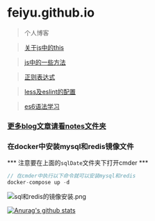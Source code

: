 # feiyu.github.io
>个人博客

> [关于js中的this](https://github.com/feiyuWeb/Blog/blob/master/notes/%E5%85%B3%E4%BA%8Ejs%E4%B8%AD%E7%9A%84this.md)  

> [js中的一些方法](https://github.com/feiyuWeb/Blog/blob/master/notes/js%E4%B8%AD%E7%9A%84%E4%B8%80%E4%BA%9B%E6%96%B9%E6%B3%95.md)  

> [正则表达式](https://github.com/feiyuWeb/Blog/blob/master/notes/%E6%AD%A3%E5%88%99%E8%A1%A8%E8%BE%BE%E5%BC%8F.md)  

> [less及eslint的配置](https://github.com/feiyuWeb/Blog/blob/master/notes/%E5%9C%A8less%E4%B8%AD%E6%B7%BB%E5%8A%A0lessModule%E9%85%8D%E7%BD%AE.md)

> [es6语法学习](https://github.com/feiyuWeb/Blog/blob/master/notes/es6%E5%AD%A6%E4%B9%A0%E7%AC%94%E8%AE%B0.md)

### [更多blog文章请看notes文件夹](https://github.com/feiyuWeb/Blog/tree/master/notes)


### 在docker中安装mysql和redis镜像文件
*** 注意要在上面的`sqlDate`文件夹下打开cmder ***

```js
// 在cmder中执行以下命令就可以安装mysql和redis
docker-compose up -d
```

![sql和redis的镜像安装.png](https://i.loli.net/2020/10/21/8flR1wAZKpdFDhr.png)

[![Anurag's github stats](https://github-readme-stats.vercel.app/api?username=feiyuWeb)](https://github.com/feiyuWeb/github-readme-stats)
